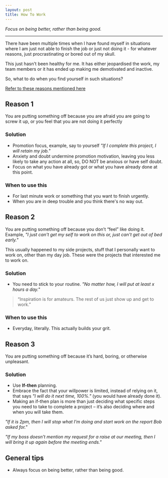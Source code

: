 ```yaml
---
layout: post
title: How To Work
---
```


_Focus on being better, rather than being good._

-----
<!--more-->

There have been multiple times when I have found myself in situations where I am just not able to finish the job or just not doing it - for whatever reasons, just procrastinating or bored out of my skull.

This just hasn't been healthy for me. It has either jeopardised the work, my team members or it has ended up making me demotivated and inactive.

So, what to do when you find yourself in such situations?

[Refer to these reasons mentioned here](https://hbr.org/2014/02/how-to-make-yourself-work-when-you-just-dont-want-to)


## Reason 1

You are putting something off because you are afraid you are going to screw it up, or you feel that you are not doing it perfectly

### Solution

- Promotion focus, example, say to yourself _"If I complete this project, I will retain my job."_
- Anxiety and doubt undermine promotion motivation, leaving you less likely to take any action at all, so, DO NOT be anxious or have self doubt.
- Focus on what you have already got or what you have already done at this point.


### When to use this 

- For last minute work or something that you want to finish urgently.
- When you are in deep trouble and you think there's no way out.



## Reason 2

You are putting something off because you don’t “feel” like doing it. Example, _"I just can't get my self to work on this or, just can't get out of bed early."_

This usually happened to my side projects, stuff that I personally want to work on, other than my day job. These were the projects that interested me to work on.

### Solution

- You need to stick to your routine. _"No matter how, I will put at least x hours a day."_


> “Inspiration is for amateurs.  The rest of us just show up and get to work.”

### When to use this

- Everyday, literally. This actually builds your grit.




## Reason 3

You are putting something off because it’s hard, boring, or otherwise unpleasant.


### Solution

- Use **If-then** planning.
- Embrace the fact that your willpower is limited, instead of relying on it, that says _"I will do it next time, 100%."_ (you would have already done it).
- Making an if-then plan is more than just deciding what specific steps you need to take to complete a project – it’s also deciding where and when you will take them.

_"If it is 2pm, then I will stop what I’m doing and start work on the report Bob asked for."_

_"If my boss doesn’t mention my request for a raise at our meeting, then I will bring it up again before the meeting ends."_


## General tips

- Always focus on being better, rather than being good.















